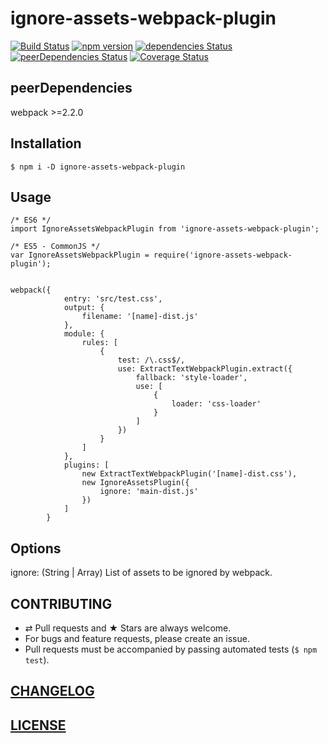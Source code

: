 # ignore-assets-webpack-plugin

[![Build Status](https://img.shields.io/travis/medfreeman/ignore-assets-webpack-plugin.svg?label=build)](https://travis-ci.org/medfreeman/ignore-assets-webpack-plugin)
[![npm version](https://img.shields.io/npm/v/ignore-assets-webpack-plugin.svg)](https://www.npmjs.com/package/ignore-assets-webpack-plugin)
[![dependencies Status](https://img.shields.io/david/medfreeman/ignore-assets-webpack-plugin.svg)](https://david-dm.org/medfreeman/ignore-assets-webpack-plugin)
[![peerDependencies Status](https://img.shields.io/david/peer/medfreeman/ignore-assets-webpack-plugin.svg)](https://david-dm.org/medfreeman/ignore-assets-webpack-plugin?type=peer)
[![Coverage Status](https://img.shields.io/coveralls/medfreeman/ignore-assets-webpack-plugin/master.svg)](https://coveralls.io/github/medfreeman/ignore-assets-webpack-plugin?branch=master)

## peerDependencies

webpack >=2.2.0

## Installation

```console
$ npm i -D ignore-assets-webpack-plugin
```

## Usage

```
/* ES6 */
import IgnoreAssetsWebpackPlugin from 'ignore-assets-webpack-plugin';

/* ES5 - CommonJS */
var IgnoreAssetsWebpackPlugin = require('ignore-assets-webpack-plugin');


webpack({
			entry: 'src/test.css',
			output: {
				filename: '[name]-dist.js'
			},
			module: {
				rules: [
					{
						test: /\.css$/,
						use: ExtractTextWebpackPlugin.extract({
							fallback: 'style-loader',
							use: [
								{
									loader: 'css-loader'
								}
							]
						})
					}
				]
			},
			plugins: [
				new ExtractTextWebpackPlugin('[name]-dist.css'),
				new IgnoreAssetsPlugin({
					ignore: 'main-dist.js'
				})
			]
		}
```

## Options

ignore: (String | Array) List of assets to be ignored by webpack.


## CONTRIBUTING

* ⇄ Pull requests and ★ Stars are always welcome.
* For bugs and feature requests, please create an issue.
* Pull requests must be accompanied by passing automated tests (`$ npm test`).

## [CHANGELOG](CHANGELOG.md)

## [LICENSE](LICENSE)
